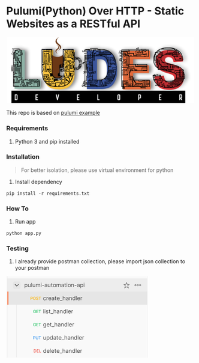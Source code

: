 # Pulumi(Python) Over HTTP - Static Websites as a RESTful API
<p align="center">
<img src="pic/ludes.png" width="500">
</p>

This repo is based on [pulumi example](https://github.com/pulumi/automation-api-examples/tree/main/python/pulumi_over_http)
### **Requirements**
1. Python 3 and pip installed
### **Installation**
> For better isolation, please use virtual environment for python
1. Install dependency
```
pip install -r requirements.txt
```
### **How To**
1. Run app
```
python app.py
```
### **Testing**
1. I already provide postman collection, please import json collection to your postman

![pulumi-1](pic/pulumi-1.png)